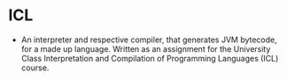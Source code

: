 # ICL
- An interpreter and respective compiler, that generates JVM bytecode, for a made up language. Written as an assignment for the University Class Interpretation and Compilation of Programming Languages (ICL) course.

